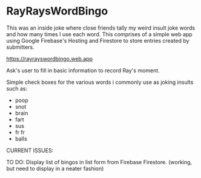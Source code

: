 # RayRaysWordBingo
This was an inside joke where close friends tally my weird insult joke words and how many times I use each word. This comprises of a simple web app using Google Firebase's Hosting and Firestore to store entries created by submitters.

https://rayrayswordbingo.web.app

Ask's user to fill in basic information to record Ray's moment.

Simple check boxes for the various words i commonly use as joking insults such as:

- poop
- snot
- brain
- fart
- sus
- fr fr
- balls


CURRENT ISSUES:

TO DO:
Display list of bingos in list form from Firebase Firestore. (working, but need to display in a neater fashion)
